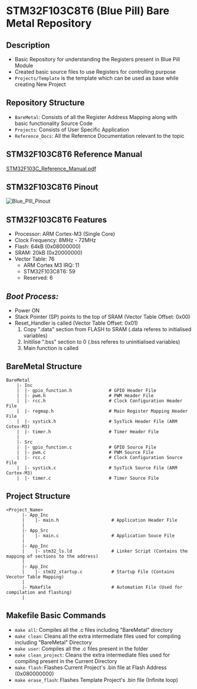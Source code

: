 # **STM32F103C8T6 (Blue Pill) Bare Metal Repository**

## Description
  - Basic Repository for understanding the Registers present in Blue Pill Module
  - Created basic source files to use Registers for controlling purpose
  - `Projects/Template` is the template which can be used as base while creating New Project

## Repository Structure
  - `BareMetal`: Consists of all the Register Address Mapping along with basic functionality Source Code
  - `Projects`: Consists of User Specific Application
  - `Reference_Docs`: All the Reference Documentation relevant to the topic

## STM32F103C8T6 Reference Manual
[STM32F103C_Reference_Manual.pdf](https://github.com/user-attachments/files/17596951/STM32F103C_Reference_Manual.pdf)

## STM32F103C8T6 Pinout
![Blue_PIll_Pinout](https://github.com/user-attachments/assets/13d3a619-ac7a-4799-9715-64730e110f1b)

## STM32F103C8T6 Features
  - Processor: ARM Cortex-M3 (Single Core)
  - Clock Frequency: 8MHz - 72MHz
  - Flash: 64kB (0x08000000)
  - SRAM: 20kB (0x20000000)
  - Vector Table: 76
    - ARM Cortex M3 IRQ: 11
    - STM32F103C8T6: 59 
    - Reserved: 6

## *Boot Process:*
  - Power ON
  - Stack Pointer (SP) points to the top of SRAM (Vector Table Offset: 0x00)
  - Reset_Handler is called (Vector Table Offset: 0x01)
    1. Copy ".data" section from FLASH to SRAM (.data referes to initialised variables)
    2. Initilise ".bss" section to 0 (.bss referes to uninitialised variables)
    3. Main function is called

## BareMetal Structure
```
BareMetal
    |- Inc
    |  |- gpio_function.h              # GPIO Header File
    |  |- pwm.h                        # PWM Header File
    |  |- rcc.h                        # Clock Configuration Header File
    |  |- regmap.h                     # Main Register Mapping Header File
    |  |- systick.h                    # SysTick Header File (ARM Cotex-M3)
    |  |- timer.h                      # Timer Header File
    |
    |- Src
    |  |- gpio_function.c              # GPIO Source File
    |  |- pwm.c                        # PWM Source File
    |  |- rcc.c                        # Clock Configuration Source File
    |  |- systick.c                    # SysTick Source File (ARM Cortex-M3)
    |  |- timer.c                      # Timer Source File
```

## Project Structure
```
<Project_Name>
      |- App_Inc
      |    |- main.h                    # Application Header File
      |
      |- App_Src
      |    |- main.c                    # Application Souce File
      |
      |- App_Inc
      |    |- stm32_ls.ld               # Linker Script (Contains the mapping of sections to the address)
      |
      |- App_Inc
      |    |- stm32_startup.c           # Startup File (Contains Vecotor Table Mapping)
      |
      |- Makefile                       # Automation File (Used for compilation and flashing)
      |
```

## Makefile Basic Commands
  - `make all`: Compiles all the .c files including "BareMetal" directory
  - `make clean`: Cleans all the extra intermediate files used for compiling including "BareMetal" Directory
  - `make user`: Compiles all the .c files present in the folder
  - `make clean_project`: Cleans the extra intermediate files used for compiling present in the Current Directory
  - `make flash`: Flashes Current Project's .bin file at Flash Address (0x080000000)
  - `make erase_flash`: Flashes Template Project's .bin file (Infinite loop)
